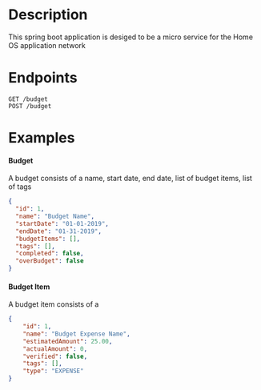 # Description
This spring boot application is desiged to be a micro service for the Home OS application network


# Endpoints
```
GET /budget
POST /budget
```

# Examples
#### Budget
A budget consists of a name, start date, end date, list of budget items, list of tags

```json
{
  "id": 1,
  "name": "Budget Name",
  "startDate": "01-01-2019",
  "endDate": "01-31-2019",
  "budgetItems": [],
  "tags": [],
  "completed": false,
  "overBudget": false
}
```

#### Budget Item
A budget item consists of a 
```json
{
    "id": 1,
    "name": "Budget Expense Name",
    "estimatedAmount": 25.00,
    "actualAmount": 0,
    "verified": false,
    "tags": [],
    "type": "EXPENSE"
}
```